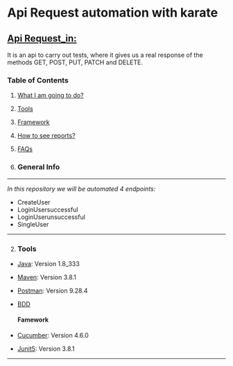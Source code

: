 # Api Request automation with karate


## <u> Api Request_in: </u>

 It is an api to carry out tests, where it gives us a real response of the methods GET, POST, PUT, PATCH and DELETE.

### Table of Contents
1. [What I am going to do?](#general-info)
2. [Tools](#technologies)
3. [Framework](#installation)
4. [How to see reports?](#collaboration)
5. [FAQs](#faqs)


1. ### General Info

***

_In this repository we will be automated 4 endpoints:_
 <ul> 
<li>CreateUser
<li>LoginUsersuccessful
<li>LoginUserunsuccessful
<li>SingleUser 
</ul>

***

2. ### Tools 


* [Java](https://www.java.com/en/): Version 1.8_333
* [Maven](https://mvnrepository.com/): Version 3.8.1
* [Postman](https://www.java.com/en/): Version 9.28.4
* [BDD](https://www.federico-toledo.com/que-es-bdd/)

   #### Famework

* [Cucumber](https://cucumber.io/): Version 4.6.0
* [Junit5](https://junit.org/junit5/): Version 3.8.1

***





